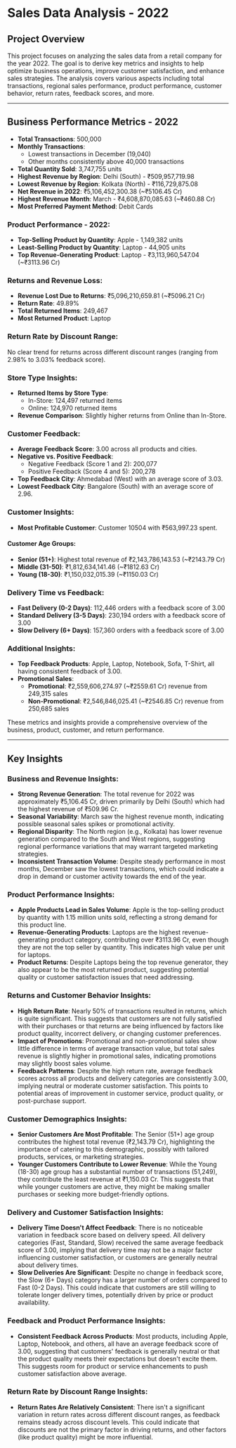 # Sales Data Analysis - 2022

## Project Overview
This project focuses on analyzing the sales data from a retail company for the year 2022. The goal is to derive key metrics and insights to help optimize business operations, improve customer satisfaction, and enhance sales strategies. The analysis covers various aspects including total transactions, regional sales performance, product performance, customer behavior, return rates, feedback scores, and more.

---

## Business Performance Metrics - 2022

- **Total Transactions**: 500,000
- **Monthly Transactions**:
  - Lowest transactions in December (19,040)
  - Other months consistently above 40,000 transactions
- **Total Quantity Sold**: 3,747,755 units
- **Highest Revenue by Region**: Delhi (South) - ₹509,957,719.98
- **Lowest Revenue by Region**: Kolkata (North) - ₹116,729,875.08
- **Net Revenue in 2022**: ₹5,106,452,300.38 (~₹5106.45 Cr)
- **Highest Revenue Month**: March - ₹4,608,870,085.63 (~₹460.88 Cr)
- **Most Preferred Payment Method**: Debit Cards

### Product Performance - 2022:
- **Top-Selling Product by Quantity**: Apple - 1,149,382 units
- **Least-Selling Product by Quantity**: Laptop - 44,905 units
- **Top Revenue-Generating Product**: Laptop - ₹3,113,960,547.04 (~₹3113.96 Cr)

### Returns and Revenue Loss:
- **Revenue Lost Due to Returns**: ₹5,096,210,659.81 (~₹5096.21 Cr)
- **Return Rate**: 49.89%
- **Total Returned Items**: 249,467
- **Most Returned Product**: Laptop

### Return Rate by Discount Range:
No clear trend for returns across different discount ranges (ranging from 2.98% to 3.03% feedback score).

### Store Type Insights:
- **Returned Items by Store Type**:
  - In-Store: 124,497 returned items
  - Online: 124,970 returned items
- **Revenue Comparison**: Slightly higher returns from Online than In-Store.

### Customer Feedback:
- **Average Feedback Score**: 3.00 across all products and cities.
- **Negative vs. Positive Feedback**:
  - Negative Feedback (Score 1 and 2): 200,077
  - Positive Feedback (Score 4 and 5): 200,278
- **Top Feedback City**: Ahmedabad (West) with an average score of 3.03.
- **Lowest Feedback City**: Bangalore (South) with an average score of 2.96.

### Customer Insights:
- **Most Profitable Customer**: Customer 10504 with ₹563,997.23 spent.

#### Customer Age Groups:
- **Senior (51+)**: Highest total revenue of ₹2,143,786,143.53 (~₹2143.79 Cr)
- **Middle (31-50)**: ₹1,812,634,141.46 (~₹1812.63 Cr)
- **Young (18-30)**: ₹1,150,032,015.39 (~₹1150.03 Cr)

### Delivery Time vs Feedback:
- **Fast Delivery (0-2 Days)**: 112,446 orders with a feedback score of 3.00
- **Standard Delivery (3-5 Days)**: 230,194 orders with a feedback score of 3.00
- **Slow Delivery (6+ Days)**: 157,360 orders with a feedback score of 3.00

### Additional Insights:
- **Top Feedback Products**: Apple, Laptop, Notebook, Sofa, T-Shirt, all having consistent feedback of 3.00.
- **Promotional Sales**:
  - **Promotional**: ₹2,559,606,274.97 (~₹2559.61 Cr) revenue from 249,315 sales
  - **Non-Promotional**: ₹2,546,846,025.41 (~₹2546.85 Cr) revenue from 250,685 sales

These metrics and insights provide a comprehensive overview of the business, product, customer, and return performance.

---

## Key Insights

### Business and Revenue Insights:
- **Strong Revenue Generation**: The total revenue for 2022 was approximately ₹5,106.45 Cr, driven primarily by Delhi (South) which had the highest revenue of ₹509.96 Cr.
- **Seasonal Variability**: March saw the highest revenue month, indicating possible seasonal sales spikes or promotional activity.
- **Regional Disparity**: The North region (e.g., Kolkata) has lower revenue generation compared to the South and West regions, suggesting regional performance variations that may warrant targeted marketing strategies.
- **Inconsistent Transaction Volume**: Despite steady performance in most months, December saw the lowest transactions, which could indicate a drop in demand or customer activity towards the end of the year.

### Product Performance Insights:
- **Apple Products Lead in Sales Volume**: Apple is the top-selling product by quantity with 1.15 million units sold, reflecting a strong demand for this product line.
- **Revenue-Generating Products**: Laptops are the highest revenue-generating product category, contributing over ₹3113.96 Cr, even though they are not the top seller by quantity. This indicates high value per unit for laptops.
- **Product Returns**: Despite Laptops being the top revenue generator, they also appear to be the most returned product, suggesting potential quality or customer satisfaction issues that need addressing.

### Returns and Customer Behavior Insights:
- **High Return Rate**: Nearly 50% of transactions resulted in returns, which is quite significant. This suggests that customers are not fully satisfied with their purchases or that returns are being influenced by factors like product quality, incorrect delivery, or changing customer preferences.
- **Impact of Promotions**: Promotional and non-promotional sales show little difference in terms of average transaction value, but total sales revenue is slightly higher in promotional sales, indicating promotions may slightly boost sales volume.
- **Feedback Patterns**: Despite the high return rate, average feedback scores across all products and delivery categories are consistently 3.00, implying neutral or moderate customer satisfaction. This points to potential areas of improvement in customer service, product quality, or post-purchase support.

### Customer Demographics Insights:
- **Senior Customers Are Most Profitable**: The Senior (51+) age group contributes the highest total revenue (₹2,143.79 Cr), highlighting the importance of catering to this demographic, possibly with tailored products, services, or marketing strategies.
- **Younger Customers Contribute to Lower Revenue**: While the Young (18-30) age group has a substantial number of transactions (51,249), they contribute the least revenue at ₹1,150.03 Cr. This suggests that while younger customers are active, they might be making smaller purchases or seeking more budget-friendly options.

### Delivery and Customer Satisfaction Insights:
- **Delivery Time Doesn't Affect Feedback**: There is no noticeable variation in feedback score based on delivery speed. All delivery categories (Fast, Standard, Slow) received the same average feedback score of 3.00, implying that delivery time may not be a major factor influencing customer satisfaction, or customers are generally neutral about delivery times.
- **Slow Deliveries Are Significant**: Despite no change in feedback score, the Slow (6+ Days) category has a larger number of orders compared to Fast (0-2 Days). This could indicate that customers are still willing to tolerate longer delivery times, potentially driven by price or product availability.

### Feedback and Product Performance Insights:
- **Consistent Feedback Across Products**: Most products, including Apple, Laptop, Notebook, and others, all have an average feedback score of 3.00, suggesting that customers' feedback is generally neutral or that the product quality meets their expectations but doesn't excite them. This suggests room for product or service enhancements to push customer satisfaction above average.

### Return Rate by Discount Range Insights:
- **Return Rates Are Relatively Consistent**: There isn't a significant variation in return rates across different discount ranges, as feedback remains steady across discount levels. This could indicate that discounts are not the primary factor in driving returns, and other factors (like product quality) might be more influential.


